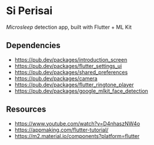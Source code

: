 # Si Perisai

*Microsleep* detection app, built with Flutter + ML Kit

## Dependencies
- https://pub.dev/packages/introduction_screen
- https://pub.dev/packages/flutter_settings_ui
- https://pub.dev/packages/shared_preferences
- https://pub.dev/packages/camera
- https://pub.dev/packages/flutter_ringtone_player
- https://pub.dev/packages/google_mlkit_face_detection
<!-- - https://pub.dev/packages/learning_face_detection -->

## Resources
- https://www.youtube.com/watch?v=D4nhaszNW4o
- https://appmaking.com/flutter-tutorial/
- https://m2.material.io/components?platform=flutter